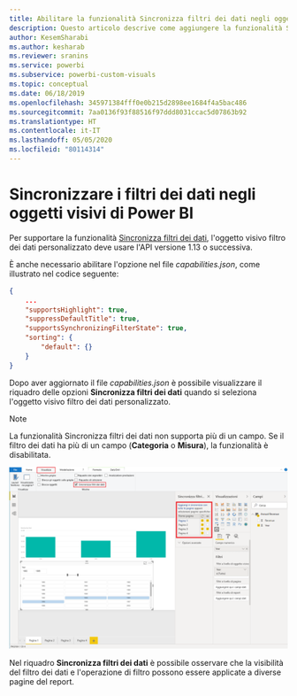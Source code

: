 ```yaml
---
title: Abilitare la funzionalità Sincronizza filtri dei dati negli oggetti visivi di Power BI
description: Questo articolo descrive come aggiungere la funzionalità Sincronizza filtri dei dati agli oggetti visivi di Power BI.
author: KesemSharabi
ms.author: kesharab
ms.reviewer: sranins
ms.service: powerbi
ms.subservice: powerbi-custom-visuals
ms.topic: conceptual
ms.date: 06/18/2019
ms.openlocfilehash: 345971384fff0e0b215d2898ee1684f4a5bac486
ms.sourcegitcommit: 7aa0136f93f88516f97ddd8031ccac5d07863b92
ms.translationtype: HT
ms.contentlocale: it-IT
ms.lasthandoff: 05/05/2020
ms.locfileid: "80114314"
---
```

# <a name="sync-slicers-in-power-bi-visuals"></a>Sincronizzare i filtri dei dati negli oggetti visivi di Power BI

Per supportare la funzionalità [Sincronizza filtri dei dati](https://docs.microsoft.com/power-bi/desktop-slicers), l'oggetto visivo filtro dei dati personalizzato deve usare l'API versione 1.13 o successiva.

È anche necessario abilitare l'opzione nel file *capabilities.json*, come illustrato nel codice seguente:

```json
{
    ...
    "supportsHighlight": true,
    "suppressDefaultTitle": true,
    "supportsSynchronizingFilterState": true,
    "sorting": {
        "default": {}
    }
}
```

Dopo aver aggiornato il file *capabilities.json* è possibile visualizzare il riquadro delle opzioni **Sincronizza filtri dei dati** quando si seleziona l'oggetto visivo filtro dei dati personalizzato.

> [!NOTE]
> La funzionalità Sincronizza filtri dei dati non supporta più di un campo. Se il filtro dei dati ha più di un campo (**Categoria** o **Misura**), la funzionalità è disabilitata.

![Riquadro "Sincronizza filtri dei dati"](media/enable-sync-slicers/sync-slicers-panel.png)

Nel riquadro **Sincronizza filtri dei dati** è possibile osservare che la visibilità del filtro dei dati e l'operazione di filtro possono essere applicate a diverse pagine del report.
